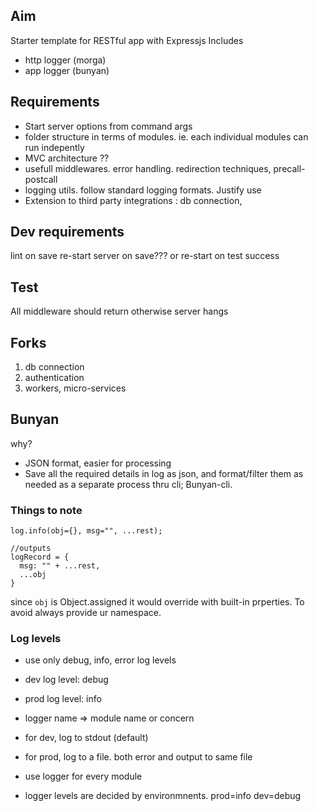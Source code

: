 ## Aim
Starter template for RESTful app with Expressjs 
Includes 
- http logger (morga) 
- app logger (bunyan)

## Requirements
- Start server options from command args 
- folder structure in terms of modules. ie. each individual modules can  
run indepently
- MVC architecture ?? 
- usefull middlewares. error handling. redirection techniques, precall-postcall
- logging utils. follow standard logging formats. Justify use
- Extension to third party integrations : db connection, 

## Dev requirements
lint on save
re-start server on save??? or re-start on test success

## Test
All middleware should return otherwise server hangs 

## Forks
1. db connection
2. authentication
3. workers, micro-services


## Bunyan
why?
- JSON format, easier for processing
- Save all the required details in log as json, and format/filter them as needed as a separate
process thru cli; Bunyan-cli. 

### Things to note
```
log.info(obj={}, msg="", ...rest);

//outputs
logRecord = {
  msg: "" + ...rest,
  ...obj
}
```
since  `obj` is Object.assigned it would override with built-in prperties. 
To avoid always provide ur namespace.

### Log levels
- use only debug, info, error log levels
- dev log level: debug
- prod log level: info
- logger name => module name or concern
- for dev, log to stdout (default)
- for prod, log to a file. both error and output to same file


- use logger for every module
- logger levels are decided by environmnents. prod=info dev=debug



